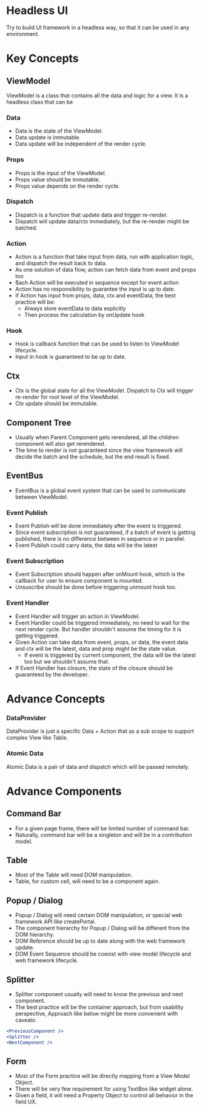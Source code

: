 # Headless UI
Try to build UI framework in a headless way, so that it can be used in any environment.

# Key Concepts
## ViewModel
ViewModel is a class that contains all the data and logic for a view. It is a headless class that can be

### Data
- Data is the state of the ViewModel.
- Data update is immutable.
- Data update will be independent of the render cycle.

### Props
- Props is the input of the ViewModel.
- Props value should be immutable.
- Props value depends on the render cycle.

### Dispatch
- Dispatch is a function that update data and trigger re-render.
- Dispatch will update data/ctx immediately, but the re-render might be batched.

### Action
- Action is a function that take input from data, run with application logic, and dispatch the result back to data.
- As one solution of data flow, action can fetch data from event and props too
- Bach Action will be executed in sequence except for event action
- Action has no responsibility to guarantee the input is up to date.
- If Action has input from props, data, ctx and eventData, the best practice will be:
  - Always store eventData to data explicitly
  - Then process the calculation by onUpdate hook

### Hook
- Hook is callback function that can be used to listen to ViewModel lifecycle.
- Input in hook is guaranteed to be up to date.

## Ctx
- Ctx is the global state for all the ViewModel. Dispatch to Ctx will trigger re-render for root level of the ViewModel.
- Ctx update should be immutable.

## Component Tree
- Usually when Parent Component gets rerendered, all the children component will also get rerendered. 
- The time to render is not guaranteed since the view framework will decide the batch and the schedule, but the end result is fixed.

## EventBus
- EventBus is a global event system that can be used to communicate between ViewModel.

### Event Publish
- Event Publish will be done immediately after the event is triggered.
- Since event subscription is not guaranteed, if a batch of event is getting published, there is no difference between in sequence or in parallel.
- Event Publish could carry data, the data will be the latest

### Event Subscription
- Event Subscription should happen after onMount hook, which is the callback for user to ensure component is mounted.
- Unsuscribe should be done before triggering unmount hook too.

### Event Handler
- Event Handler will trigger an action in ViewModel.
- Event Handler could be triggered immediately, no need to wait for the next render cycle. But handler shouldn't assume the timing for it is getting triggered.
- Given Action can take data from event, props, or data, the event data and ctx will be the latest, data and prop might be the stale value.
  - If event is triggered by current component, the data will be the latest too but we shouldn't assume that.
- If Event Handler has closure, the state of the closure should be guaranteed by the developer.

# Advance Concepts
### DataProvider
DataProvider is just a specific Data + Action that as a sub scope to support complex View like Table.

### Atomic Data
Atomic Data is a pair of data and dispatch which will be passed remotely.

# Advance Components
## Command Bar
- For a given page frame, there will be limited number of command bar.
- Naturally, command bar will be a singleton and will be in a contribution model.

## Table
- Most of the Table will need DOM manipulation.
- Table, for custom cell, will need to be a component again.

## Popup / Dialog
- Popup / Dialog will need certain DOM manipulation, or special web framework API like createPortal.
- The component hierarchy for Popup / Dialog will be different from the DOM hierarchy.
- DOM Reference should be up to date along with the web framework update.
- DOM Event Sequence should be coexist with view model lifecycle and web framework lifecycle.

## Splitter
- Splitter component usually will need to know the previous and next component.
- The best practice will be the container approach, but from usability perspective, Approach like below might be more convenient with caveats:
```jsx
<PreviousComponent />
<Splitter />
<NextComponent />
```

## Form
- Most of the Form practice will be directly mapping from a View Model Object.
- There will be very few requirement for using TextBox like widget alone.
- Given a field, it will need a Property Object to control all behavior in the field UX.